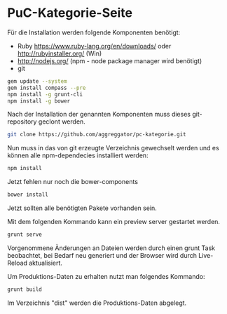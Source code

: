 PuC-Kategorie-Seite
===================

Für die Installation werden folgende Komponenten benötigt:

* Ruby https://www.ruby-lang.org/en/downloads/ oder http://rubyinstaller.org/ (Win)
* http://nodejs.org/ (npm - node package manager wird benötigt)
* git


```sh
gem update --system
gem install compass --pre
npm install -g grunt-cli
npm install -g bower
```

Nach der Installation der genannten Komponenten muss dieses git-repository geclont werden. 

```sh
git clone https://github.com/aggreggator/pc-kategorie.git
```
Nun muss in das von git erzeugte Verzeichnis gewechselt werden und es können alle npm-dependecies installiert werden:
```sh
npm install
```
Jetzt fehlen nur noch die bower-components
```sh
bower install
```
Jetzt sollten alle benötigten Pakete vorhanden sein.

Mit dem folgenden Kommando kann ein preview server gestartet werden.
```sh
grunt serve
```
Vorgenommene Änderungen an Dateien werden durch einen grunt Task beobachtet, bei Bedarf neu generiert und der Browser wird durch Live-Reload aktualisiert.

Um Produktions-Daten zu erhalten nutzt man folgendes Kommando:
```sh
grunt build
```
Im Verzeichnis "dist" werden die Produktions-Daten abgelegt.